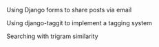 Using Django forms to share posts via email

Using django-taggit to implement a tagging system

Searching with trigram similarity

